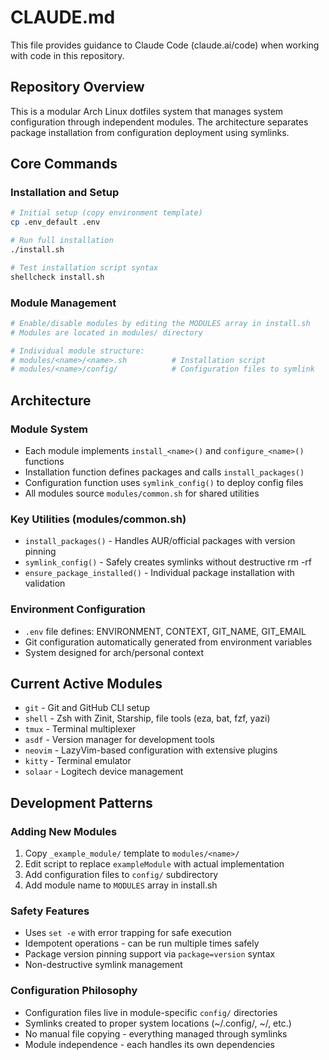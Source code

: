 # CLAUDE.md

This file provides guidance to Claude Code (claude.ai/code) when working with code in this repository.

## Repository Overview

This is a modular Arch Linux dotfiles system that manages system configuration through independent modules. The architecture separates package installation from configuration deployment using symlinks.

## Core Commands

### Installation and Setup
```bash
# Initial setup (copy environment template)
cp .env_default .env

# Run full installation
./install.sh

# Test installation script syntax
shellcheck install.sh
```

### Module Management
```bash
# Enable/disable modules by editing the MODULES array in install.sh
# Modules are located in modules/ directory

# Individual module structure:
# modules/<name>/<name>.sh          # Installation script
# modules/<name>/config/            # Configuration files to symlink
```

## Architecture

### Module System
- Each module implements `install_<name>()` and `configure_<name>()` functions
- Installation function defines packages and calls `install_packages()`
- Configuration function uses `symlink_config()` to deploy config files
- All modules source `modules/common.sh` for shared utilities

### Key Utilities (modules/common.sh)
- `install_packages()` - Handles AUR/official packages with version pinning
- `symlink_config()` - Safely creates symlinks without destructive rm -rf
- `ensure_package_installed()` - Individual package installation with validation

### Environment Configuration
- `.env` file defines: ENVIRONMENT, CONTEXT, GIT_NAME, GIT_EMAIL
- Git configuration automatically generated from environment variables
- System designed for arch/personal context

## Current Active Modules
- `git` - Git and GitHub CLI setup
- `shell` - Zsh with Zinit, Starship, file tools (eza, bat, fzf, yazi)
- `tmux` - Terminal multiplexer
- `asdf` - Version manager for development tools
- `neovim` - LazyVim-based configuration with extensive plugins
- `kitty` - Terminal emulator
- `solaar` - Logitech device management

## Development Patterns

### Adding New Modules
1. Copy `_example_module/` template to `modules/<name>/`
2. Edit script to replace `exampleModule` with actual implementation
3. Add configuration files to `config/` subdirectory
4. Add module name to `MODULES` array in install.sh

### Safety Features
- Uses `set -e` with error trapping for safe execution
- Idempotent operations - can be run multiple times safely
- Package version pinning support via `package=version` syntax
- Non-destructive symlink management

### Configuration Philosophy
- Configuration files live in module-specific `config/` directories
- Symlinks created to proper system locations (~/.config/, ~/, etc.)
- No manual file copying - everything managed through symlinks
- Module independence - each handles its own dependencies